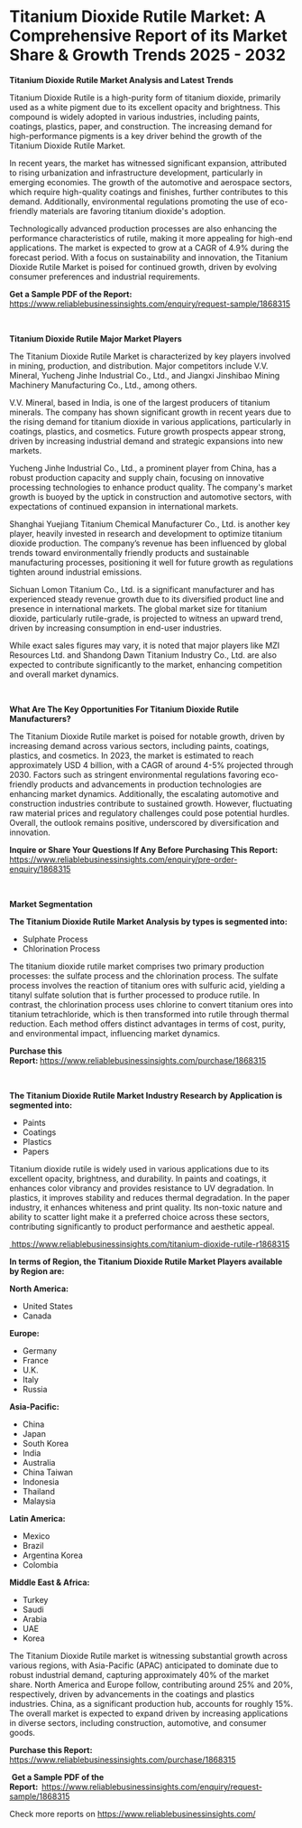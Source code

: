 <p><h1>Titanium Dioxide Rutile Market: A Comprehensive Report of its Market Share & Growth Trends 2025 - 2032</h1></p><p><strong>Titanium Dioxide Rutile Market Analysis and Latest Trends</strong></p>
<p><p>Titanium Dioxide Rutile is a high-purity form of titanium dioxide, primarily used as a white pigment due to its excellent opacity and brightness. This compound is widely adopted in various industries, including paints, coatings, plastics, paper, and construction. The increasing demand for high-performance pigments is a key driver behind the growth of the Titanium Dioxide Rutile Market.</p><p>In recent years, the market has witnessed significant expansion, attributed to rising urbanization and infrastructure development, particularly in emerging economies. The growth of the automotive and aerospace sectors, which require high-quality coatings and finishes, further contributes to this demand. Additionally, environmental regulations promoting the use of eco-friendly materials are favoring titanium dioxide's adoption.</p><p>Technologically advanced production processes are also enhancing the performance characteristics of rutile, making it more appealing for high-end applications. The market is expected to grow at a CAGR of 4.9% during the forecast period. With a focus on sustainability and innovation, the Titanium Dioxide Rutile Market is poised for continued growth, driven by evolving consumer preferences and industrial requirements.</p></p>
<p><strong>Get a Sample PDF of the Report:&nbsp;</strong> <a href="https://www.reliablebusinessinsights.com/enquiry/request-sample/1868315?utm_campaign=100&utm_medium=2&utm_source=Github&utm_content=ia&utm_term=30012025&utm_id=titanium-dioxide-rutile">https://www.reliablebusinessinsights.com/enquiry/request-sample/1868315</a></p>
<p>&nbsp;</p>
<p><strong>Titanium Dioxide Rutile Major Market Players</strong></p>
<p><p>The Titanium Dioxide Rutile Market is characterized by key players involved in mining, production, and distribution. Major competitors include V.V. Mineral, Yucheng Jinhe Industrial Co., Ltd., and Jiangxi Jinshibao Mining Machinery Manufacturing Co., Ltd., among others.</p><p>V.V. Mineral, based in India, is one of the largest producers of titanium minerals. The company has shown significant growth in recent years due to the rising demand for titanium dioxide in various applications, particularly in coatings, plastics, and cosmetics. Future growth prospects appear strong, driven by increasing industrial demand and strategic expansions into new markets.</p><p>Yucheng Jinhe Industrial Co., Ltd., a prominent player from China, has a robust production capacity and supply chain, focusing on innovative processing technologies to enhance product quality. The company's market growth is buoyed by the uptick in construction and automotive sectors, with expectations of continued expansion in international markets.</p><p>Shanghai Yuejiang Titanium Chemical Manufacturer Co., Ltd. is another key player, heavily invested in research and development to optimize titanium dioxide production. The company’s revenue has been influenced by global trends toward environmentally friendly products and sustainable manufacturing processes, positioning it well for future growth as regulations tighten around industrial emissions.</p><p>Sichuan Lomon Titanium Co., Ltd. is a significant manufacturer and has experienced steady revenue growth due to its diversified product line and presence in international markets. The global market size for titanium dioxide, particularly rutile-grade, is projected to witness an upward trend, driven by increasing consumption in end-user industries.</p><p>While exact sales figures may vary, it is noted that major players like MZI Resources Ltd. and Shandong Dawn Titanium Industry Co., Ltd. are also expected to contribute significantly to the market, enhancing competition and overall market dynamics.</p></p>
<p>&nbsp;</p>
<p><strong>What Are The Key Opportunities For Titanium Dioxide Rutile Manufacturers?</strong></p>
<p><p>The Titanium Dioxide Rutile market is poised for notable growth, driven by increasing demand across various sectors, including paints, coatings, plastics, and cosmetics. In 2023, the market is estimated to reach approximately USD 4 billion, with a CAGR of around 4-5% projected through 2030. Factors such as stringent environmental regulations favoring eco-friendly products and advancements in production technologies are enhancing market dynamics. Additionally, the escalating automotive and construction industries contribute to sustained growth. However, fluctuating raw material prices and regulatory challenges could pose potential hurdles. Overall, the outlook remains positive, underscored by diversification and innovation.</p></p>
<p><strong>Inquire or Share Your Questions If Any Before Purchasing This Report:</strong> <a href="https://www.reliablebusinessinsights.com/enquiry/pre-order-enquiry/1868315?utm_campaign=100&utm_medium=2&utm_source=Github&utm_content=ia&utm_term=30012025&utm_id=titanium-dioxide-rutile">https://www.reliablebusinessinsights.com/enquiry/pre-order-enquiry/1868315</a></p>
<p>&nbsp;</p>
<p><strong>Market Segmentation</strong></p>
<p><strong>The Titanium Dioxide Rutile Market Analysis by types is segmented into:</strong></p>
<p><ul><li>Sulphate Process</li><li>Chlorination Process</li></ul></p>
<p><p>The titanium dioxide rutile market comprises two primary production processes: the sulfate process and the chlorination process. The sulfate process involves the reaction of titanium ores with sulfuric acid, yielding a titanyl sulfate solution that is further processed to produce rutile. In contrast, the chlorination process uses chlorine to convert titanium ores into titanium tetrachloride, which is then transformed into rutile through thermal reduction. Each method offers distinct advantages in terms of cost, purity, and environmental impact, influencing market dynamics.</p></p>
<p><strong>Purchase this Report:&nbsp;</strong><a href="https://www.reliablebusinessinsights.com/purchase/1868315?utm_campaign=100&utm_medium=2&utm_source=Github&utm_content=ia&utm_term=30012025&utm_id=titanium-dioxide-rutile">https://www.reliablebusinessinsights.com/purchase/1868315</a></p>
<p>&nbsp;</p>
<p><strong>The Titanium Dioxide Rutile Market Industry Research by Application is segmented into:</strong></p>
<p><ul><li>Paints</li><li>Coatings</li><li>Plastics</li><li>Papers</li></ul></p>
<p><p>Titanium dioxide rutile is widely used in various applications due to its excellent opacity, brightness, and durability. In paints and coatings, it enhances color vibrancy and provides resistance to UV degradation. In plastics, it improves stability and reduces thermal degradation. In the paper industry, it enhances whiteness and print quality. Its non-toxic nature and ability to scatter light make it a preferred choice across these sectors, contributing significantly to product performance and aesthetic appeal.</p></p>
<p><a href="https://www.reliablebusinessinsights.com/titanium-dioxide-rutile-r1868315?utm_campaign=100&utm_medium=2&utm_source=Github&utm_content=ia&utm_term=30012025&utm_id=titanium-dioxide-rutile">&nbsp;https://www.reliablebusinessinsights.com/titanium-dioxide-rutile-r1868315</a></p>
<p><strong>In terms of Region, the Titanium Dioxide Rutile Market Players available by Region are:</strong></p>
<p>
    <p> <strong> North America: </strong>
        <ul>
            <li>United States</li>
            <li>Canada</li>
        </ul>
        </p> 
    <p> <strong> Europe: </strong>
        <ul>
            <li>Germany</li>
            <li>France</li>
            <li>U.K.</li>
            <li>Italy</li>
            <li>Russia</li>
        </ul>
        </p> 
    <p> <strong> Asia-Pacific: </strong>
        <ul>
            <li>China</li>
            <li>Japan</li>
            <li>South Korea</li>
            <li>India</li>
            <li>Australia</li>
            <li>China Taiwan</li>
            <li>Indonesia</li>
            <li>Thailand</li>
            <li>Malaysia</li>
        </ul>
        </p> 
    <p> <strong> Latin America: </strong>
        <ul>
            <li>Mexico</li>
            <li>Brazil</li>
            <li>Argentina Korea</li>
            <li>Colombia</li>
        </ul>
        </p> 
    <p> <strong> Middle East & Africa: </strong>
        <ul>
            <li>Turkey</li>
            <li>Saudi</li>
            <li>Arabia</li>
            <li>UAE</li>
            <li>Korea</li>
        </ul>
    </p>
    </p>
<p><p>The Titanium Dioxide Rutile market is witnessing substantial growth across various regions, with Asia-Pacific (APAC) anticipated to dominate due to robust industrial demand, capturing approximately 40% of the market share. North America and Europe follow, contributing around 25% and 20%, respectively, driven by advancements in the coatings and plastics industries. China, as a significant production hub, accounts for roughly 15%. The overall market is expected to expand driven by increasing applications in diverse sectors, including construction, automotive, and consumer goods.</p></p>
<p><strong>Purchase this Report: </strong><a href="https://www.reliablebusinessinsights.com/purchase/1868315?utm_campaign=100&utm_medium=2&utm_source=Github&utm_content=ia&utm_term=30012025&utm_id=titanium-dioxide-rutile">https://www.reliablebusinessinsights.com/purchase/1868315</a></p>
<p>&nbsp;<strong>Get a Sample PDF of the Report:&nbsp;&nbsp;</strong><a href="https://www.reliablebusinessinsights.com/enquiry/request-sample/1868315?utm_campaign=100&utm_medium=2&utm_source=Github&utm_content=ia&utm_term=30012025&utm_id=titanium-dioxide-rutile">https://www.reliablebusinessinsights.com/enquiry/request-sample/1868315</a></p>
<p><strong></strong></p>
<p>Check more reports on <a href="https://www.reliablebusinessinsights.com/?utm_campaign=100&utm_medium=2&utm_source=Github&utm_content=ia&utm_term=30012025&utm_id=titanium-dioxide-rutile">https://www.reliablebusinessinsights.com/</a></p>